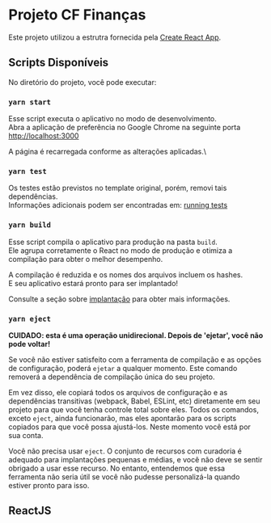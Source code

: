 # Projeto CF Finanças

Este projeto utilizou a estrutra fornecida pela [Create React App](https://github.com/facebook/create-react-app).

## Scripts Disponíveis

No diretório do projeto, você pode executar:

### `yarn start`

Esse script executa o aplicativo no modo de desenvolvimento.\
Abra a aplicação de preferência no Google Chrome na seguinte porta [http://localhost:3000](http://localhost:3000)

A página é recarregada conforme as alterações aplicadas.\

### `yarn test`

Os testes estão previstos no template original, porém, removi tais dependências.\
Informações adicionais podem ser encontradas em: [running tests](https://facebook.github.io/create-react-app/docs/running-tests) 

### `yarn build`

Esse script compila o aplicativo para produção na pasta `build`.\
Ele agrupa corretamente o React no modo de produção e otimiza a compilação para obter o melhor desempenho.

A compilação é reduzida e os nomes dos arquivos incluem os hashes.\
E seu aplicativo estará pronto para ser implantado!

Consulte a seção sobre [implantação](https://facebook.github.io/create-react-app/docs/deployment) para obter mais informações.

### `yarn eject`

**CUIDADO: esta é uma operação unidirecional. Depois de 'ejetar', você não pode voltar!**

Se você não estiver satisfeito com a ferramenta de compilação e as opções de configuração, poderá `ejetar` a qualquer momento. Este comando removerá a dependência de compilação única do seu projeto.

Em vez disso, ele copiará todos os arquivos de configuração e as dependências transitivas (webpack, Babel, ESLint, etc) diretamente em seu projeto para que você tenha controle total sobre eles. Todos os comandos, exceto `eject`, ainda funcionarão, mas eles apontarão para os scripts copiados para que você possa ajustá-los. Neste momento você está por sua conta.

Você não precisa usar `eject`. O conjunto de recursos com curadoria é adequado para implantações pequenas e médias, e você não deve se sentir obrigado a usar esse recurso. No entanto, entendemos que essa ferramenta não seria útil se você não pudesse personalizá-la quando estiver pronto para isso.

## ReactJS

